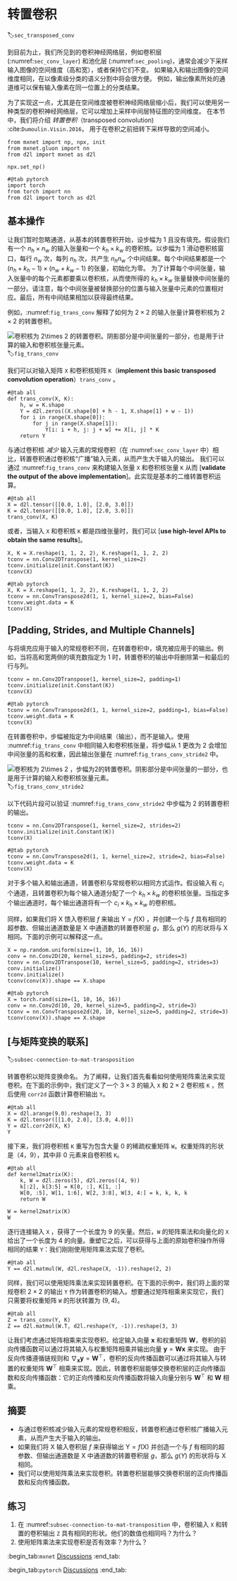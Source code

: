 # 转置卷积
:label:`sec_transposed_conv`

到目前为止，我们所见到的卷积神经网络层，例如卷积层 (:numref:`sec_conv_layer`) 和池化层 (:numref:`sec_pooling`)，通常会减少下采样输入图像的空间维度（高和宽），或者保持它们不变。
如果输入和输出图像的空间维度相同，在以像素级分类的语义分割中将会很方便。
例如，输出像素所处的通道维可以保有输入像素在同一位置上的分类结果。 

为了实现这一点，尤其是在空间维度被卷积神经网络层缩小后，我们可以使用另一种类型的卷积神经网络层，它可以增加上采样中间层特征图的空间维度。
在本节中，我们将介绍 
*转置卷积*（transposed convolution) :cite:`Dumoulin.Visin.2016`， 
用于在卷积之前扭转下采样导致的空间减小。

```{.python .input}
from mxnet import np, npx, init
from mxnet.gluon import nn
from d2l import mxnet as d2l

npx.set_np()
```

```{.python .input}
#@tab pytorch
import torch
from torch import nn
from d2l import torch as d2l
```

## 基本操作

让我们暂时忽略通道，从基本的转置卷积开始，设步幅为 1 且没有填充。假设我们有一个 $n_h \times n_w$ 的输入张量和一个 $k_h \times k_w$ 的卷积核。以步幅为 1 滑动卷积核窗口，每行 $n_w$ 次，每列 $n_h$ 次，共产生 $n_h n_w$ 个中间结果。每个中间结果都是一个 $(n_h + k_h - 1) \times (n_w + k_w - 1)$ 的张量，初始化为零。
为了计算每个中间张量，输入张量中的每个元素都要乘以卷积核，从而使所得的 $k_h \times k_w$ 张量替换中间张量的一部分。请注意，每个中间张量被替换部分的位置与输入张量中元素的位置相对应。最后，所有中间结果相加以获得最终结果。 

例如，:numref:`fig_trans_conv` 解释了如何为 $2\times 2$ 的输入张量计算卷积核为 $2\times 2$ 的转置卷积。 

![卷积核为 $2\times 2$ 的转置卷积。阴影部分是中间张量的一部分，也是用于计算的输入和卷积核张量元素。 ](../img/trans_conv.svg)
:label:`fig_trans_conv`

我们可以对输入矩阵 `X` 和卷积核矩阵 `K`（**implement this basic transposed convolution operation**）`trans_conv` 。

```{.python .input}
#@tab all
def trans_conv(X, K):
    h, w = K.shape
    Y = d2l.zeros((X.shape[0] + h - 1, X.shape[1] + w - 1))
    for i in range(X.shape[0]):
        for j in range(X.shape[1]):
            Y[i: i + h, j: j + w] += X[i, j] * K
    return Y
```

与通过卷积核 *减少* 输入元素的常规卷积（在 :numref:`sec_conv_layer` 中）相比，转置卷积通过卷积核“广播”输入元素，从而产生大于输入的输出。
我们可以通过 :numref:`fig_trans_conv` 来构建输入张量 `X` 和卷积核张量 `K` 从而 [**validate the output of the above implementation**]。此实现是基本的二维转置卷积运算。

```{.python .input}
#@tab all
X = d2l.tensor([[0.0, 1.0], [2.0, 3.0]])
K = d2l.tensor([[0.0, 1.0], [2.0, 3.0]])
trans_conv(X, K)
```

或者，当输入 `X` 和卷积核 `K` 都是四维张量时，我们可以 [**use high-level APIs to obtain the same results**]。

```{.python .input}
X, K = X.reshape(1, 1, 2, 2), K.reshape(1, 1, 2, 2)
tconv = nn.Conv2DTranspose(1, kernel_size=2)
tconv.initialize(init.Constant(K))
tconv(X)
```

```{.python .input}
#@tab pytorch
X, K = X.reshape(1, 1, 2, 2), K.reshape(1, 1, 2, 2)
tconv = nn.ConvTranspose2d(1, 1, kernel_size=2, bias=False)
tconv.weight.data = K
tconv(X)
```

## [**Padding, Strides, and Multiple Channels**]

与将填充应用于输入的常规卷积不同，在转置卷积中，填充被应用于的输出。例如，当将高和宽两侧的填充数指定为 1 时，转置卷积的输出中将删除第一和最后的行与列。

```{.python .input}
tconv = nn.Conv2DTranspose(1, kernel_size=2, padding=1)
tconv.initialize(init.Constant(K))
tconv(X)
```

```{.python .input}
#@tab pytorch
tconv = nn.ConvTranspose2d(1, 1, kernel_size=2, padding=1, bias=False)
tconv.weight.data = K
tconv(X)
```

在转置卷积中，步幅被指定为中间结果（输出），而不是输入。使用 :numref:`fig_trans_conv` 中相同输入和卷积核张量，将步幅从 1 更改为 2 会增加中间张量的高和权重，因此输出张量在 :numref:`fig_trans_conv_stride2` 中。 

![卷积核为 $2\times 2$ ，步幅为2的转置卷积。阴影部分是中间张量的一部分，也是用于计算的输入和卷积核张量元素。](../img/trans_conv_stride2.svg)
:label:`fig_trans_conv_stride2`

以下代码片段可以验证 :numref:`fig_trans_conv_stride2` 中步幅为 2 的转置卷积的输出。

```{.python .input}
tconv = nn.Conv2DTranspose(1, kernel_size=2, strides=2)
tconv.initialize(init.Constant(K))
tconv(X)
```

```{.python .input}
#@tab pytorch
tconv = nn.ConvTranspose2d(1, 1, kernel_size=2, stride=2, bias=False)
tconv.weight.data = K
tconv(X)
```

对于多个输入和输出通道，转置卷积与常规卷积以相同方式运作。假设输入有 $c_i$ 个通道，且转置卷积为每个输入通道分配了一个 $k_h\times k_w$ 的卷积核张量。当指定多个输出通道时，每个输出通道将有一个 $c_i\times k_h\times k_w$ 的卷积核。 

同样，如果我们将 $\mathsf{X}$ 馈入卷积层 $f$ 来输出 $\mathsf{Y}=f(\mathsf{X})$ ，并创建一个与 $f$ 具有相同的超参数、但输出通道数量是 $\mathsf{X}$ 中通道数的转置卷积层 $g$，那么 $g(Y)$ 的形状将与 $\mathsf{X}$ 相同。下面的示例可以解释这一点。

```{.python .input}
X = np.random.uniform(size=(1, 10, 16, 16))
conv = nn.Conv2D(20, kernel_size=5, padding=2, strides=3)
tconv = nn.Conv2DTranspose(10, kernel_size=5, padding=2, strides=3)
conv.initialize()
tconv.initialize()
tconv(conv(X)).shape == X.shape
```

```{.python .input}
#@tab pytorch
X = torch.rand(size=(1, 10, 16, 16))
conv = nn.Conv2d(10, 20, kernel_size=5, padding=2, stride=3)
tconv = nn.ConvTranspose2d(20, 10, kernel_size=5, padding=2, stride=3)
tconv(conv(X)).shape == X.shape
```

## [**与矩阵变换的联系**]
:label:`subsec-connection-to-mat-transposition`

转置卷积以矩阵变换命名。
为了阐释，让我们首先看看如何使用矩阵乘法来实现卷积。在下面的示例中，我们定义了一个 $3\times 3$ 的输入 `X` 和 $2\times 2$ 卷积核 `K` ，然后使用 `corr2d` 函数计算卷积输出 `Y`。

```{.python .input}
#@tab all
X = d2l.arange(9.0).reshape(3, 3)
K = d2l.tensor([[1.0, 2.0], [3.0, 4.0]])
Y = d2l.corr2d(X, K)
Y
```

接下来，我们将卷积核 `K` 重写为包含大量 0 的稀疏权重矩阵 `W`。权重矩阵的形状是（$4$，$9$），其中非 0 元素来自卷积核 `K`。

```{.python .input}
#@tab all
def kernel2matrix(K):
    k, W = d2l.zeros(5), d2l.zeros((4, 9))
    k[:2], k[3:5] = K[0, :], K[1, :]
    W[0, :5], W[1, 1:6], W[2, 3:8], W[3, 4:] = k, k, k, k
    return W

W = kernel2matrix(K)
W
```

逐行连接输入 `X` ，获得了一个长度为 9 的矢量。然后，`W` 的矩阵乘法和向量化的 `X` 给出了一个长度为 4 的向量。重塑它之后，可以获得与上面的原始卷积操作所得相同的结果 `Y`：我们刚刚使用矩阵乘法实现了卷积。

```{.python .input}
#@tab all
Y == d2l.matmul(W, d2l.reshape(X, -1)).reshape(2, 2)
```

同样，我们可以使用矩阵乘法来实现转置卷积。在下面的示例中，我们将上面的常规卷积 $2 \times 2$ 的输出 `Y` 作为转置卷积的输入。想要通过矩阵相乘来实现它，我们只需要将权重矩阵 `W` 的形状转置为 $(9, 4)$。

```{.python .input}
#@tab all
Z = trans_conv(Y, K)
Z == d2l.matmul(W.T, d2l.reshape(Y, -1)).reshape(3, 3)
```

让我们考虑通过矩阵相乘来实现卷积。给定输入向量 $\mathbf{x}$ 和权重矩阵 $\mathbf{W}$，卷积的前向传播函数可以通过将其输入与权重矩阵相乘并输出向量 $\mathbf{y}=\mathbf{W}\mathbf{x}$ 来实现。
由于反向传播遵循链规则和 $\nabla_{\mathbf{x}}\mathbf{y}=\mathbf{W}^\top$，卷积的反向传播函数可以通过将其输入与转置的权重矩阵 $\mathbf{W}^\top$ 相乘来实现。因此，转置卷积层能够交换卷积层的正向传播函数和反向传播函数：它的正向传播和反向传播函数将输入向量分别与 $\mathbf{W}^\top$ 和 $\mathbf{W}$ 相乘。 

## 摘要

* 与通过卷积核减少输入元素的常规卷积相反，转置卷积通过卷积核广播输入元素，从而产生大于输入的输出。
* 如果我们将 $\mathsf{X}$ 输入卷积层 $f$ 来获得输出 $\mathsf{Y}=f(\mathsf{X})$ 并创造一个与 $f$ 有相同的超参数、但输出通道数是 $\mathsf{X}$ 中通道数的转置卷积层 $g$，那么 $g(Y)$ 的形状将与 $\mathsf{X}$ 相同。
* 我们可以使用矩阵乘法来实现卷积。转置卷积层能够交换卷积层的正向传播函数和反向传播函数。

## 练习

1. 在 :numref:`subsec-connection-to-mat-transposition` 中，卷积输入 `X` 和转置的卷积输出 `Z` 具有相同的形状。他们的数值也相同吗？为什么？
1. 使用矩阵乘法来实现卷积是否有效率？为什么？

:begin_tab:`mxnet`
[Discussions](https://discuss.d2l.ai/t/3301)
:end_tab:

:begin_tab:`pytorch`
[Discussions](https://discuss.d2l.ai/t/3302)
:end_tab:
